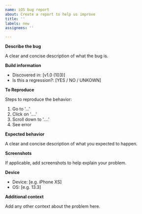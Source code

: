 ```yaml
---
name: iOS bug report
about: Create a report to help us improve
title: ''
labels: new
assignees: ''

---
```


**Describe the bug**

A clear and concise description of what the bug is.

**Build information**

* Discovered in: [v1.0 (103)]
* Is this a regression?: [YES / NO / UNKOWN]

**To Reproduce**

Steps to reproduce the behavior:
1. Go to '...'
2. Click on '....'
3. Scroll down to '....'
4. See error

**Expected behavior**

A clear and concise description of what you expected to happen.

**Screenshots**

If applicable, add screenshots to help explain your problem.

**Device**

 - Device: [e.g. iPhone XS]
 - OS: [e.g. 13.3]

**Additional context**

Add any other context about the problem here.
